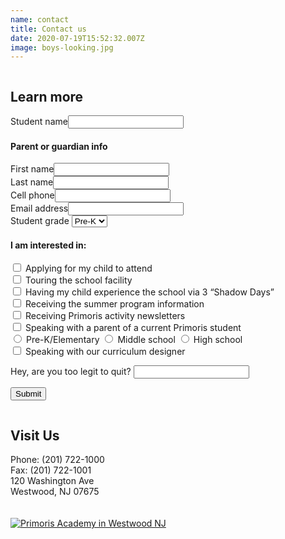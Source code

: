 ```yaml
---
name: contact
title: Contact us
date: 2020-07-19T15:52:32.007Z
image: boys-looking.jpg
---
```


<div class="row" style="margin-bottom:40px">
  <div class="column medium-7">
    <h2>Learn more</h2>
    <form id="learn-more" class="contact-form" name="Learn more" method="POST" netlify-honeypot="legit" data-netlify="true">
      <input type="hidden" name="form-name" value="Learn more" />
      <div class="field text name required">
        <label>Student name<input name="student-name" required="" type="text" value="" /></label>
      </div>
      <div class="field">
        <h4>Parent or guardian info</h4>
        <div class="required">
          <label>First name<input name="parent-first-name" required="" type="text" value="" /></label>
        </div>
        <div class="required">
          <label>Last name<input name="parent-last-name" required="" type="text" value="" /></label>
        </div>
        <label>Cell phone<input name="phone" type="tel" value="" /></label>
        <div class="required">
          <label>Email address<input name="email" required="" type="email" value="" /></label>
        </div>
      </div>
      <div class="field required">
        <label class="select-arrow">Student grade 
          <select name="grade">
            <option value="pre-k">Pre-K</option>
            <option value="k">K</option>
            <option value="1">1</option>
            <option value="2">2</option>
            <option value="3">3</option>
            <option value="4">4</option>
            <option value="5">5</option>
            <option value="6">6</option>
            <option value="7">7</option>
            <option value="8">8</option>
            <option value="9">9</option>
            <option value="10">10</option>
            <option value="11">11</option>
            <option value="12">12</option>
          </select>
        </label>
      </div>
      <div class="field">
        <h4>I am interested in:</h4>
        <div>
          <label>
            <input type="checkbox" id="apply" name="interest" value="apply">
            Applying for my child to attend
          </label>
        </div>
        <div>
          <label>
            <input type="checkbox" id="tour" name="interest" value="tour">
            Touring the school facility
          </label>
        </div>
        <div>
          <label>
            <input type="checkbox" id="shadow-days" name="interest" value="shadow-days">
            Having my child experience the school via 3 “Shadow Days”
          </label>
        </div>
        <div>
          <label>
            <input type="checkbox" id="summer-program" name="interest" value="summer-program">
            Receiving the summer program information
          </label>
        </div>
        <div>
          <label>
            <input type="checkbox" id="newsletters" name="interest" value="newsletters">
            Receiving Primoris activity newsletters
          </label>
        </div>
        <div>
          <label>
            <input type="checkbox" id="speak-with-parent" name="interest" value="speak-with-parent">
            Speaking with a parent of a current Primoris student
          </label>
        </div>
        <div data-show-when-checked="speak-with-parent" class="display-none">
          <label>
            <input type="radio" id="speak-with-parent-elementary" name="interest" value="speak-with-parent-elementary">
            Pre-K/Elementary
          </label>
          <label>
            <input type="radio" id="speak-with-parent-middle" name="interest" value="speak-with-parent-middle">
            Middle school
          </label>
          <label>
            <input type="radio" id="speak-with-parent-high" name="interest" value="speak-with-parent-high">
            High school
          </label>
        </div>
        <div>
          <label>
            <input type="checkbox" id="speak-with-admin" name="interest" value="speak-with-admin">
            Speaking with our curriculum designer
          </label>
        </div>
      </div>
      <p class="display-none">
        <label>Hey, are you too legit to quit? <input name="legit" /></label>
      </p>
      <input id="learn-more-submit" class="button primary" type="submit" value="Submit">
    </form>
  </div>
  <div class="column medium-5">
    <h2>Visit Us</h2>
    Phone: (201) 722-1000<br />
    Fax: (201) 722-1001<br />
    120 Washington Ave<br />
    Westwood, NJ 07675<br><br><br>
    <div id="map" style="width:100%;height:350px;">
      <a href="https://www.google.com/maps/place/Primoris+Academy/@40.9926179,-74.0387749,17z/data=!3m1!4b1!4m5!3m4!1s0x89c2e57b91b82aa1:0xad394ae9fedb0ca8!8m2!3d40.9926179!4d-74.0365862?hl=en-US" target="_blank" title="Open in google maps">
        <img src="/img/map.jpg" alt="Primoris Academy in Westwood NJ">
      </a>
    </div>
  </div>
</div>
